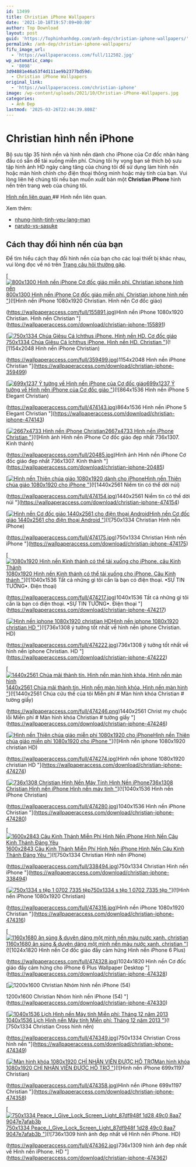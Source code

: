 ```yaml
---
id: 13499
title: Christian iPhone Wallpapers
date: '2021-10-18T19:57:09+00:00'
author: Top Download
layout: post
guid: 'https://Tophinhanhdep.com/anh-dep/christian-iphone-wallpapers/'
permalink: /anh-dep/christian-iphone-wallpapers/
fifu_image_url:
  - 'https://wallpaperaccess.com/full/112502.jpg'
wp_automatic_camp:
  - '8098'
3d94881e46a53f4d111ae9b2377bd59d:
  - Christian iPhone Wallpapers
original_link:
  - 'https://wallpaperaccess.com/christian-iphone'
image: /wp-content/uploads/2021/10/Christian-iPhone-Wallpapers.jpg
categories:
  - Ảnh Đẹp
lastmod: '2025-03-26T22:44:39.808Z'
---
```

# Christian hình nền iPhone

Bộ sưu tập 35 hình nền và hình nền dành cho iPhone của Cơ đốc nhân hàng đầu có sẵn để tải xuống miễn phí. Chúng tôi hy vọng bạn sẽ thích bộ sưu tập hình ảnh HD ngày càng tăng của chúng tôi để sử dụng làm hình nền hoặc màn hình chính cho điện thoại thông minh hoặc máy tính của bạn. Vui lòng liên hệ chúng tôi nếu bạn muốn xuất bản một **Christian iPhone** hình nền trên trang web của chúng tôi.

[Hình nền liên quan ](#related) ## Hình nền liên quan.

   
 Xem thêm:

   
- [nhung-hinh-tinh-yeu-lang-man](https://tophinhanhdep.com/anh-tinh-yeu/nhung-hinh-tinh-yeu-lang-man/)
- [naruto-vs-sasuke](https://tophinhanhdep.com/anh-naruto/naruto-vs-sasuke/)

## Cách thay đổi hình nền của bạn

Để tìm hiểu cách thay đổi hình nền của bạn cho các loại thiết bị khác nhau, vui lòng đọc về nó trên [Trang câu hỏi thường gặp](https://tophinhanhdep.com/faq/).

  
[[![800x1300 Hình nền iPhone Cơ đốc giáo miễn phí.  Christian iphone hình nền](https://wallpaperaccess.com/full/112502.jpg)800x1300 Hình nền iPhone Cơ đốc giáo miễn phí. Christian iphone hình nền "](https://wallpaperaccess.com/download/christian-iphone-112502)](![Hình nền iPhone 1080x1920 Christian.  Hình nền Cơ đốc giáo)

(https://wallpaperaccess.com/full/155891.jpg)Hình nền iPhone 1080x1920 Christian. Hình nền Christian "](https://wallpaperaccess.com/download/christian-iphone-155891)

[[![750x1334 Chúa Giêsu Cá Ichthus iPhone.  Hình nền HD.  Cơ đốc giáo](https://wallpaperaccess.com/full/474123.jpg)750x1334 Chúa Giêsu Cá Ichthus iPhone. Hình nền HD. Christian "](https://wallpaperaccess.com/download/christian-iphone-474123)](![1154x2048 Hình nền iPhone Christian)

(https://wallpaperaccess.com/full/359499.jpg)1154x2048 Hình nền iPhone Christian "](https://wallpaperaccess.com/download/christian-iphone-359499)

[[![699x1237 Ý tưởng về Hình nền iPhone của Cơ đốc giáo](https://wallpaperaccess.com/full/474140.jpg)699x1237 Ý tưởng về Hình nền iPhone của Cơ đốc giáo "](https://wallpaperaccess.com/download/christian-iphone-474140)](![864x1536 Hình nền iPhone 5 Elegant Christian)

(https://wallpaperaccess.com/full/474143.jpg)864x1536 Hình nền iPhone 5 Elegant Christian "](https://wallpaperaccess.com/download/christian-iphone-474143)

[[![2667x4733 Hình nền iPhone Christian](https://wallpaperaccess.com/full/474147.jpg)2667x4733 Hình nền iPhone Christian "](https://wallpaperaccess.com/download/christian-iphone-474147)](![Hình ảnh Hình nền iPhone Cơ đốc giáo đẹp nhất 736x1307.  Kinh thánh)

(https://wallpaperaccess.com/full/20485.jpg)Hình ảnh Hình nền iPhone Cơ đốc giáo đẹp nhất 736x1307. Kinh thánh "](https://wallpaperaccess.com/download/christian-iphone-20485)

[[![Hình nền Thiên chúa giáo 1080x1920 dành cho iPhone](https://wallpaperaccess.com/full/474149.jpg)Hình nền Thiên chúa giáo 1080x1920 cho iPhone "](https://wallpaperaccess.com/download/christian-iphone-474149)](![1440x2561 Niềm tin có thể dời núi)

(https://wallpaperaccess.com/full/474154.jpg)1440x2561 Niềm tin có thể dời núi "](https://wallpaperaccess.com/download/christian-iphone-474154)

[[![Hình nền Cơ đốc giáo 1440x2561 cho điện thoại Android](https://wallpaperaccess.com/full/474169.jpg)Hình nền Cơ đốc giáo 1440x2561 cho điện thoại Android "](https://wallpaperaccess.com/download/christian-iphone-474169)](![750x1334 Christian Hình nền iPhone)

(https://wallpaperaccess.com/full/474175.jpg)750x1334 Christian Hình nền iPhone "](https://wallpaperaccess.com/download/christian-iphone-474175)

[[![1080x1920 Hình nền Kinh thánh có thể tải xuống cho iPhone.  câu Kinh Thánh](https://wallpaperaccess.com/full/474204.png)1080x1920 Hình nền Kinh thánh có thể tải xuống cho iPhone. Câu Kinh thánh "](https://wallpaperaccess.com/download/christian-iphone-474204)](![1040x1536 Tất cả những gì tôi cần là bạn có điện thoại.  •SỰ TIN TƯỞNG•.  Điện thoại)

(https://wallpaperaccess.com/full/474217.jpg)1040x1536 Tất cả những gì tôi cần là bạn có điện thoại. •SỰ TIN TƯỞNG•. Điện thoại "](https://wallpaperaccess.com/download/christian-iphone-474217)

[[![Hình nền iphone 1080x1920 christian HD](https://wallpaperaccess.com/full/474220.jpg)Hình nền iphone 1080x1920 christian HD "](https://wallpaperaccess.com/download/christian-iphone-474220)](![736x1308 ý tưởng tốt nhất về hình nền iphone Christian.  HD)

(https://wallpaperaccess.com/full/474222.jpg)736x1308 ý tưởng tốt nhất về hình nền iphone Christian. HD "](https://wallpaperaccess.com/download/christian-iphone-474222)

[[![1440x2561 Chúa mãi thành tín.  Hình nền màn hình khóa, Hình nền màn hình](https://wallpaperaccess.com/full/474231.png)1440x2561 Chúa mãi thành tín. Hình nền màn hình khóa, Hình nền màn hình "](https://wallpaperaccess.com/download/christian-iphone-474231)](![1440x2561 Chúa cứu thế của tôi Miễn phí # Màn hình khóa Christian # tường giấy)

(https://wallpaperaccess.com/full/474246.png)1440x2561 Christ my chuộc lỗi Miễn phí # Màn hình khóa Christian # tường giấy "](https://wallpaperaccess.com/download/christian-iphone-474246)

[[![Hình nền Thiên chúa giáo miễn phí 1080x1920 cho iPhone](https://wallpaperaccess.com/full/474269.jpg)Hình nền Thiên chúa giáo miễn phí 1080x1920 cho iPhone "](https://wallpaperaccess.com/download/christian-iphone-474269)](![Hình nền iphone 1080x1920 christian HD)

(https://wallpaperaccess.com/full/474274.jpg)Hình nền iphone 1080x1920 christian HD "](https://wallpaperaccess.com/download/christian-iphone-474274)

[[![736x1308 Christian Hình Nền Máy Tính Hình Nền iPhone](https://wallpaperaccess.com/full/474276.jpg)736x1308 Christian Hình nền iPhone Hình nền máy tính "](https://wallpaperaccess.com/download/christian-iphone-474276)](![1040x1536 Hình nền iPhone Christian)

(https://wallpaperaccess.com/full/474280.jpg)1040x1536 Hình nền iPhone Christian "](https://wallpaperaccess.com/download/christian-iphone-474280)

[[![1600x2843 Câu Kinh Thánh Miễn Phí Hình Nền iPhone Hình Nền Câu Kinh Thánh Đáng Yêu](https://wallpaperaccess.com/full/474288.jpg)1600x2843 Câu Kinh Thánh Miễn Phí Hình Nền iPhone Hình Nền Câu Kinh Thánh Đáng Yêu "](https://wallpaperaccess.com/download/christian-iphone-474288)](![750x1334 Christian Hình nền iPhone)

(https://wallpaperaccess.com/full/338494.jpg)750x1334 Christian Hình nền iPhone "](https://wallpaperaccess.com/download/christian-iphone-338494)

[[![750x1334 s tệp 1 0702 7335 tệp](https://wallpaperaccess.com/full/474309.jpg)750x1334 s tệp 1 0702 7335 tệp "](https://wallpaperaccess.com/download/christian-iphone-474309)](![Hình nền iPhone 1080x1920 Christian)

(https://wallpaperaccess.com/full/474316.jpg)Hình nền iPhone 1080x1920 Christian "](https://wallpaperaccess.com/download/christian-iphone-474316)

[[![1160x1680 ân sủng & duyên dáng một mình nền màu nước xanh.  christian](https://wallpaperaccess.com/full/474318.png)1160x1680 ân sủng &amp; duyên dáng một mình nền màu nước xanh. christian "](https://wallpaperaccess.com/download/christian-iphone-474318)](![1024x1820 Hình nền Cơ đốc giáo đầy cảm hứng Hình nền iPhone 6 Plus)

(https://wallpaperaccess.com/full/474328.jpg)1024x1820 Hình nền Cơ đốc giáo đầy cảm hứng cho iPhone 6 Plus Wallpaper Desktop "](https://wallpaperaccess.com/download/christian-iphone-474328)

[![1200x1600 Christian Nhóm hình nền iPhone (54)](https://wallpaperaccess.com/full/474330.jpg)

1200x1600 Christian Nhóm hình nền iPhone (54) "](https://wallpaperaccess.com/download/christian-iphone-474330)

[[![1040x1536 Lịch Hình nền Máy tính Miễn phí: Tháng 12 năm 2013](https://wallpaperaccess.com/full/474347.jpg)1040x1536 Lịch Hình nền Máy tính Miễn phí: Tháng 12 năm 2013 "](https://wallpaperaccess.com/download/christian-iphone-474347)](![750x1334 Christian Cross hình nền)

(https://wallpaperaccess.com/full/474349.jpg)750x1334 Christian Cross hình nền "](https://wallpaperaccess.com/download/christian-iphone-474349)

[[![Màn hình khóa 1080x1920 CHỈ NHÂN VIÊN ĐƯỢC HỖ TRỢ](https://wallpaperaccess.com/full/474353.jpg)Màn hình khóa 1080x1920 CHỈ NHÂN VIÊN ĐƯỢC HỖ TRỢ "](https://wallpaperaccess.com/download/christian-iphone-474353)](![Hình nền iPhone 699x1197 Christian)

(https://wallpaperaccess.com/full/474358.jpg)Hình nền iPhone 699x1197 Christian "](https://wallpaperaccess.com/download/christian-iphone-474358)

[[![750x1334 Peace_I_Give_Lock_Screen_Light_87df948f 1d28 49c0 8aa7 9047e7afab3b](https://wallpaperaccess.com/full/474361.jpg)750x1334 Peace\_I\_Give\_Lock\_Screen\_Light\_87df948f 1d28 49c0 8aa7 9047e7afab3b "](https://wallpaperaccess.com/download/christian-iphone-474361)](![736x1309 hình ảnh đẹp nhất về Hình nền iPhone.  HD)

(https://wallpaperaccess.com/full/474362.jpg)736x1309 hình ảnh đẹp nhất về Hình nền iPhone. HD "](https://wallpaperaccess.com/download/christian-iphone-474362)

